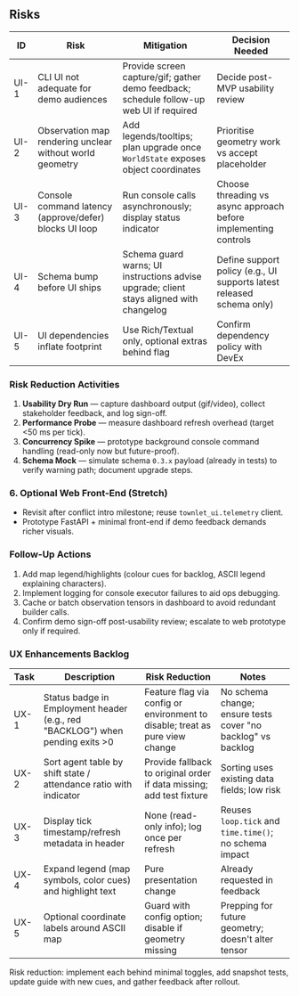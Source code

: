 ## Risks
| ID | Risk | Mitigation | Decision Needed |
| --- | --- | --- | --- |
| UI-1 | CLI UI not adequate for demo audiences | Provide screen capture/gif; gather demo feedback; schedule follow-up web UI if required | Decide post-MVP usability review |
| UI-2 | Observation map rendering unclear without world geometry | Add legends/tooltips; plan upgrade once `WorldState` exposes object coordinates | Prioritise geometry work vs accept placeholder |
| UI-3 | Console command latency (approve/defer) blocks UI loop | Run console calls asynchronously; display status indicator | Choose threading vs async approach before implementing controls |
| UI-4 | Schema bump before UI ships | Schema guard warns; UI instructions advise upgrade; client stays aligned with changelog | Define support policy (e.g., UI supports latest released schema only) |
| UI-5 | UI dependencies inflate footprint | Use Rich/Textual only, optional extras behind flag | Confirm dependency policy with DevEx |

### Risk Reduction Activities
1. **Usability Dry Run** — capture dashboard output (gif/video), collect stakeholder feedback, and log sign-off.
2. **Performance Probe** — measure dashboard refresh overhead (target <50 ms per tick).
3. **Concurrency Spike** — prototype background console command handling (read-only now but future-proof).
4. **Schema Mock** — simulate schema `0.3.x` payload (already in tests) to verify warning path; document upgrade steps.

### 6. Optional Web Front-End (Stretch)
- Revisit after conflict intro milestone; reuse `townlet_ui.telemetry` client.
- Prototype FastAPI + minimal front-end if demo feedback demands richer visuals.
### Follow-Up Actions
1. Add map legend/highlights (colour cues for backlog, ASCII legend explaining characters).
2. Implement logging for console executor failures to aid ops debugging.
3. Cache or batch observation tensors in dashboard to avoid redundant builder calls.
4. Confirm demo sign-off post-usability review; escalate to web prototype only if required.

### UX Enhancements Backlog
| Task | Description | Risk Reduction | Notes |
| --- | --- | --- | --- |
| UX-1 | Status badge in Employment header (e.g., red "BACKLOG") when pending exits >0 | Feature flag via config or environment to disable; treat as pure view change | No schema change; ensure tests cover "no backlog" vs backlog |
| UX-2 | Sort agent table by shift state / attendance ratio with indicator | Provide fallback to original order if data missing; add test fixture | Sorting uses existing data fields; low risk |
| UX-3 | Display tick timestamp/refresh metadata in header | None (read-only info); log once per refresh | Reuses `loop.tick` and `time.time()`; no schema impact |
| UX-4 | Expand legend (map symbols, color cues) and highlight text | Pure presentation change | Already requested in feedback |
| UX-5 | Optional coordinate labels around ASCII map | Guard with config option; disable if geometry missing | Prepping for future geometry; doesn't alter tensor |

Risk reduction: implement each behind minimal toggles, add snapshot tests, update guide with new cues, and gather feedback after rollout.

